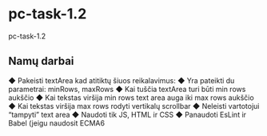 # pc-task-1.2
pc-task-1.2

## Namų darbai
◆ Pakeisti textArea kad atitiktų šiuos reikalavimus:
◆ Yra pateikti du parametrai: minRows,
maxRows
◆ Kai tuščia textArea turi būti min rows
aukščio
◆ Kai tekstas viršija min rows text area auga
iki max rows aukščio
◆ Kai tekstas viršija max rows rodyti vertikalų
scrollbar
◆ Neleisti vartotojui “tampyti” text area
◆ Naudoti tik JS, HTML ir CSS
◆ Panaudoti EsLint ir Babel (jeigu naudosit
ECMA6
